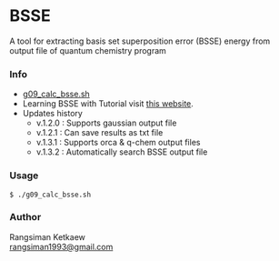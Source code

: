 # BSSE
A tool for extracting basis set superposition error (BSSE) energy from output file of quantum chemistry program

### Info
- [g09_calc_bsse.sh](https://github.com/rangsimanketkaew/library-g09/blob/master/g09_calc_bsse.sh)
- Learning BSSE with Tutorial visit [this website](https://sites.google.com/sci.tu.ac.th/compchem-rk/lesson-2/bsse).
- Updates history
  + v.1.2.0 : Supports gaussian output file
  + v.1.2.1 : Can save results as txt file
  + v.1.3.1 : Supports orca & q-chem output files
  + v.1.3.2 : Automatically search BSSE output file

### Usage
```
$ ./g09_calc_bsse.sh
```

### Author
Rangsiman Ketkaew <br/>
rangsiman1993@gmail.com

